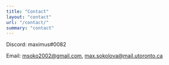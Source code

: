 ```yaml
---
title: "Contact"
layout: "contact"
url: "/contact/"
summary: "contact"
--- 
```


Discord: maximus#0082 

Email: msoko2002@gmail.com, max.sokolova@mail.utoronto.ca